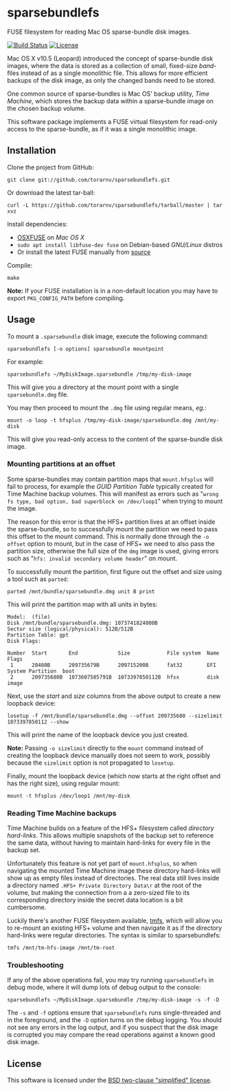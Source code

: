 sparsebundlefs
================

FUSE filesystem for reading Mac OS sparse-bundle disk images.

[![Build Status][buildstatus]][travisci]
[![License][license]][bsd]

Mac OS X v10.5 (Leopard) introduced the concept of sparse-bundle disk images, where the data is
stored as a collection of small, fixed-size *band*-files instead of as a single monolithic file. This
allows for more efficient backups of the disk image, as only the changed bands need to be
stored.

One common source of sparse-bundles is Mac OS' backup utility, *Time Machine*, which stores
the backup data within a sparse-bundle image on the chosen backup volume.

This software package implements a FUSE virtual filesystem for read-only access to the sparse-bundle, as if it was a single monolithic image.

Installation
------------

Clone the project from GitHub:

    git clone git://github.com/torarnv/sparsebundlefs.git

Or download the latest tar-ball:

    curl -L https://github.com/torarnv/sparsebundlefs/tarball/master | tar xvz

Install dependencies:

  - [OSXFUSE][osxfuse] on *Mac OS X*
  - `sudo apt install libfuse-dev fuse` on Debian-based *GNU/Linux* distros
  - Or install the latest FUSE manually from [source][fuse]

Compile:

    make

**Note:** If your FUSE installation is in a non-default location you may have to
export `PKG_CONFIG_PATH` before compiling.

Usage
-----

To mount a `.sparsebundle` disk image, execute the following command:

    sparsebundlefs [-o options] sparsebundle mountpoint

For example:

    sparsebundlefs ~/MyDiskImage.sparsebundle /tmp/my-disk-image

This will give you a directory at the mount point with a single `sparsebundle.dmg` file.

You may then proceed to mount the `.dmg` file using regular means, *eg.*:

    mount -o loop -t hfsplus /tmp/my-disk-image/sparsebundle.dmg /mnt/my-disk

This will give you read-only access to the content of the sparse-bundle disk image.


### Mounting partitions at an offset

Some sparse-bundles may contain partition maps that `mount.hfsplus` will fail to process, for example the *GUID Partition Table* typically created for Time Machine backup volumes. This will manifest as errors such as "`wrong fs type, bad option, bad superblock on /dev/loop1`" when trying to mount the image.

The reason for this error is that the HFS+ partition lives at an offset inside the sparse-bundle, so to successfully mount the partition we need to pass this offset to the mount command. This is normally done through the `-o offset` option to mount, but in the case of HFS+ we need to also pass the partition size, otherwise the full size of the `dmg` image is used, giving errors such as "`hfs: invalid secondary volume header`" on mount.

To successfully mount the partition, first figure out the offset and size using a tool such as `parted`:

    parted /mnt/bundle/sparsebundle.dmg unit B print

This will print the partition map with all units in bytes:

```
Model:  (file)
Disk /mnt/bundle/sparsebundle.dmg: 1073741824000B
Sector size (logical/physical): 512B/512B
Partition Table: gpt
Disk Flags:

Number  Start       End             Size            File system  Name                  Flags
 1      20480B      209735679B      209715200B      fat32        EFI System Partition  boot
 2      209735680B  1073607585791B  1073397850112B  hfsx         disk image
 ```

Next, use the *start* and *size* columns from the above output to create a new loopback device:

    losetup -f /mnt/bundle/sparsebundle.dmg --offset 209735680 --sizelimit 1073397850112 --show

This will print the name of the loopback device you just created.

**Note:** Passing `-o sizelimit` directly to the `mount` command instead of creating the loopback device manually does not seem to work, possibly because the `sizelimit` option is not propagated to `losetup`.

Finally, mount the loopback device (which now starts at the right offset and has the right size), using regular mount:

    mount -t hfsplus /dev/loop1 /mnt/my-disk


### Reading Time Machine backups

Time Machine builds on a feature of the HFS+ filesystem called *directory hard-links*. This allows multiple snapshots of the backup set to reference the same data, without having to maintain hard-links for every file in the backup set.

Unfortunately this feature is not yet part of `mount.hfsplus`, so when navigating the mounted Time Machine image these directory hard-links will show up as empty files instead of directories. The real data still lives inside a directory named `.HFS+ Private Directory Data\r` at the root of the volume, but making the connection from a a zero-sized file to its corresponding directory inside the secret data location is a bit cumbersome.

Luckily there's another FUSE filesystem available, [tmfs][tmfs], which will allow you to re-mount an existing HFS+ volume and then navigate it as if the directory hard-links were regular directories. The syntax is similar to sparsebundlefs:

    tmfs /mnt/tm-hfs-image /mnt/tm-root

### Troubleshooting

If any of the above operations fail, you may try running `sparsebundlefs` in debug mode, where it will dump lots of debug output to the console:

    sparsebundlefs ~/MyDiskImage.sparsebundle /tmp/my-disk-image -s -f -D

The `-s` and `-f` options ensure that `sparsebundlefs` runs single-threaded and in the foreground, and the `-D` option turns on the debug logging. You should not see any errors in the log output, and if you suspect that the disk image is corrupted you may compare the read operations against a known good disk image.


License
-------

This software is licensed under the [BSD two-clause "simplified" license][bsd].



[buildstatus]: https://secure.travis-ci.org/torarnv/sparsebundlefs.svg?branch=master
[travisci]: https://travis-ci.org/torarnv/sparsebundlefs
[osxfuse]: http://osxfuse.github.com/ "Fuse for OSX"
[fuse]: http://fuse.sourceforge.net/ "FUSE"
[bsd]: http://opensource.org/licenses/BSD-2-Clause "BSD two-clause license"
[tmfs]: https://github.com/abique/tmfs "Time Machine File System"
[license]: https://img.shields.io/github/license/torarnv/sparsebundlefs.svg?maxAge=2592000
